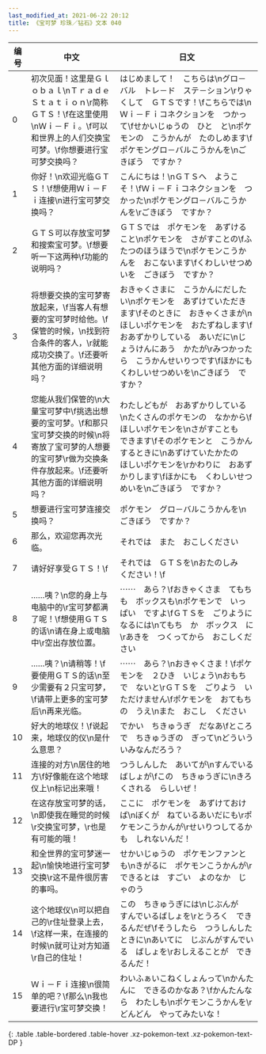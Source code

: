 ```yaml
---
last_modified_at: 2021-06-22 20:12
title: 《宝可梦 珍珠／钻石》文本 040
---
```

| 编号 | 中文 | 日文 |
| ---- | ---- | ---- |
| 0 | 初次见面！这里是Ｇｌｏｂａｌ\nＴｒａｄｅ　Ｓｔａｔｉｏｎ\r简称ＧＴＳ！\f在这里使用\nＷｉ－Ｆｉ。\f可以和世界上的人们交换宝可梦。\f你想要进行宝可梦交换吗？ | はじめまして！　こちらは\nグロ－バル　トレ－ド　ステ－ション\rりゃくして　ＧＴＳです！\fこちらでは\nＷｉ－Ｆｉコネクションを　つかって\fせかいじゅうの　ひと　と\nポケモンの　こうかんが　たのしめます\fポケモングロ－バルこうかんを\nごきぼう　ですか？ |
| 1 | 你好！\n欢迎光临ＧＴＳ！\f想使用Ｗｉ－Ｆｉ连接\n进行宝可梦交换吗？ | こんにちは！\nＧＴＳへ　ようこそ！\fＷｉ－Ｆｉコネクションを　つかった\nポケモングロ－バルこうかんを\rごきぼう　ですか？ |
| 2 | ＧＴＳ可以存放宝可梦和搜索宝可梦。\f想要听一下这两种\f功能的说明吗？ | ＧＴＳでは　ポケモンを　あずけること\nポケモンを　さがすことの\fふたつのほうほうで\nポケモンこうかんを　おこないます\fくわしいせつめいを　ごきぼう　ですか？ |
| 3 | 将想要交换的宝可梦寄放起来，\f当客人有想要的宝可梦时给他。\f保管的时候，\n找到符合条件的客人，\r就能成功交换了。\f还要听其他方面的详细说明吗？ | おきゃくさまに　こうかんにだしたい\nポケモンを　あずけていただきます\fそのときに　おきゃくさまが\nほしいポケモンを　おたずねします\fおあずかりしている　あいだに\nじょうけんにあう　かたが\rみつかったら　こうかんせいりつです\fほかにも　くわしいせつめいを\nごきぼう　ですか？ |
| 4 | 您能从我们保管的\n大量宝可梦中\f挑选出想要的宝可梦。\f和那只宝可梦交换的时候\n将寄放了宝可梦的人想要的宝可梦\r做为交换条件存放起来。\f还要听其他方面的详细说明吗？ | わたしどもが　おあずかりしている\nたくさんのポケモンの　なかから\fほしいポケモンを\nさがすことも　できます\fそのポケモンと　こうかんするときに\nあずけていたかたの　ほしいポケモンを\rかわりに　おあずかりします\fほかにも　くわしいせつめいを\nごきぼう　ですか？ |
| 5 | 想要进行宝可梦连接交换吗？ | ポケモン　グロ－バルこうかんを\nごきぼう　ですか？ |
| 6 | 那么，欢迎您再次光临。 | それでは　また　おこしください |
| 7 | 请好好享受ＧＴＳ！\f | それでは　ＧＴＳを\nおたのしみ　ください！\f |
| 8 | ……咦？\n您的身上与电脑中的\r宝可梦都满了呢！\f想使用ＧＴＳ的话\n请在身上或电脑中\r空出存放位置。 | ⋯⋯　あら？\fおきゃくさま　てもちも　ボックスも\nポケモンで　いっぱい　ですよ\fＧＴＳを　ごりように　なるには\nてもち　か　ボックス　に\rあきを　つくってから　おこしください |
| 9 | ……咦？\n请稍等！\f要使用ＧＴＳ的话\n至少需要有２只宝可梦，\f请带上更多的宝可梦后\n再来光临。 | ⋯⋯　あら？\nおきゃくさま！\fポケモンを　２ひき　いじょう\nおもちで　ないと\rＧＴＳを　ごりよう　いただけません\fポケモンを　おてもちの　うえ\nまた　おこし　ください |
| 10 | 好大的地球仪！\f说起来，地球仪的仪\n是什么意思？ | でかい　ちきゅうぎ　だなあ\fところで　ちきゅうぎの　ぎって\nどういう　いみなんだろう？ |
| 11 | 连接的对方\n居住的地方\f好像能在这个地球仪上\n标记出来哦！ | つうしんした　あいてが\nすんでいる　ばしょが\fこの　ちきゅうぎに\nきろくされる　らしいぜ！ |
| 12 | 在这存放宝可梦的话，\n即使我在睡觉的时候\r交换宝可梦，\r也是有可能的哦！ | ここに　ポケモンを　あずけておけば\nぼくが　ねているあいだにも\rポケモンこうかんが\rせいりつしてるかも　しれないんだ！ |
| 13 | 和全世界的宝可梦迷一起\n愉快地进行宝可梦交换\r这不是件很厉害的事吗。 | せかいじゅうの　ポケモンファンとも\nきがるに　ポケモンこうかんが\rできるとは　すごい　よのなか　じゃのう |
| 14 | 这个地球仪\n可以把自己的\r住址登录上去，\f这样一来，在连接的时候\n就可让对方知道\r自己的住址！ | この　ちきゅうぎには\nじぶんが　すんでいるばしょを\rとうろく　できるんだぜ\fそうしたら　つうしんしたときに\nあいてに　じぶんがすんでいる　ばしょを\rおしえることが　できるんだ！ |
| 15 | Ｗｉ－Ｆｉ连接\n很简单的吧？\f那么\n我也要进行\r宝可梦交换！ | わいふぁいこねくしょんって\nかんたんに　できるのかなあ？\fかんたんなら　わたしも\nポケモンこうかんを\rどんどん　やってみたいな！ |
{: .table .table-bordered .table-hover .xz-pokemon-text .xz-pokemon-text-DP }
